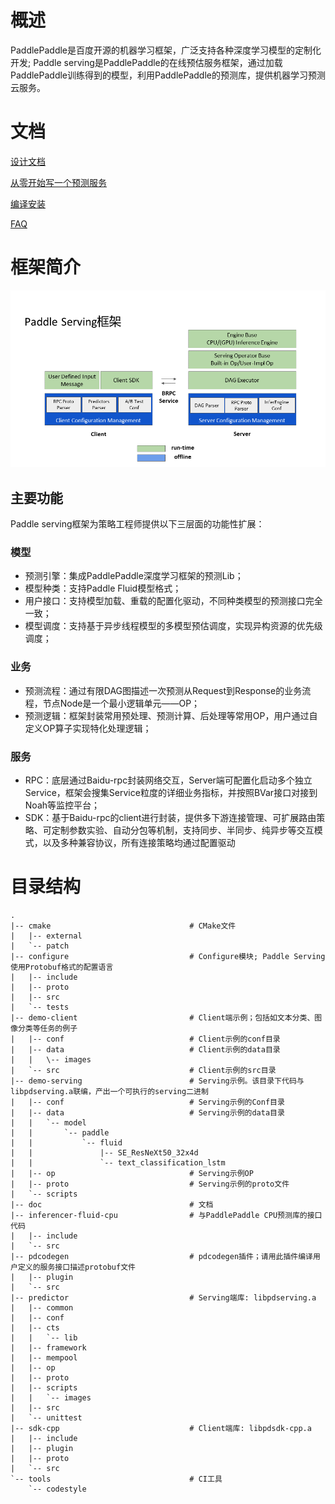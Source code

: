 # 概述
PaddlePaddle是百度开源的机器学习框架，广泛支持各种深度学习模型的定制化开发; Paddle serving是PaddlePaddle的在线预估服务框架，通过加载PaddlePaddle训练得到的模型，利用PaddlePaddle的预测库，提供机器学习预测云服务。

# 文档

[设计文档](doc/DESIGN.md)

[从零开始写一个预测服务](doc/CREATING.md)

[编译安装](doc/INSTALL.md)

[FAQ](doc/FAQ.md)


# 框架简介

![图片](doc/architecture.png)

## 主要功能

Paddle serving框架为策略工程师提供以下三层面的功能性扩展：

### 模型
- 预测引擎：集成PaddlePaddle深度学习框架的预测Lib；
- 模型种类：支持Paddle Fluid模型格式；
- 用户接口：支持模型加载、重载的配置化驱动，不同种类模型的预测接口完全一致；
- 模型调度：支持基于异步线程模型的多模型预估调度，实现异构资源的优先级调度；

### 业务
- 预测流程：通过有限DAG图描述一次预测从Request到Response的业务流程，节点Node是一个最小逻辑单元——OP；
- 预测逻辑：框架封装常用预处理、预测计算、后处理等常用OP，用户通过自定义OP算子实现特化处理逻辑；

### 服务

- RPC：底层通过Baidu-rpc封装网络交互，Server端可配置化启动多个独立Service，框架会搜集Service粒度的详细业务指标，并按照BVar接口对接到Noah等监控平台；
- SDK：基于Baidu-rpc的client进行封装，提供多下游连接管理、可扩展路由策略、可定制参数实验、自动分包等机制，支持同步、半同步、纯异步等交互模式，以及多种兼容协议，所有连接策略均通过配置驱动

# 目录结构

```
.
|-- cmake                               # CMake文件
|   |-- external
|   `-- patch
|-- configure                           # Configure模块; Paddle Serving使用Protobuf格式的配置语言
|   |-- include
|   |-- proto
|   |-- src
|   `-- tests
|-- demo-client                         # Client端示例；包括如文本分类、图像分类等任务的例子
|   |-- conf                            # Client示例的conf目录
|   |-- data                            # Client示例的data目录
|   |   \-- images
|   `-- src                             # Client示例的src目录
|-- demo-serving                        # Serving示例。该目录下代码与libpdserving.a联编，产出一个可执行的serving二进制
|   |-- conf                            # Serving示例的Conf目录
|   |-- data                            # Serving示例的data目录
|   |   `-- model
|   |       `-- paddle
|   |           `-- fluid
|   |               |-- SE_ResNeXt50_32x4d
|   |               `-- text_classification_lstm
|   |-- op                              # Serving示例OP
|   |-- proto                           # Serving示例的proto文件
|   `-- scripts
|-- doc                                 # 文档
|-- inferencer-fluid-cpu                # 与PaddlePaddle CPU预测库的接口代码
|   |-- include
|   `-- src
|-- pdcodegen                           # pdcodegen插件；请用此插件编译用户定义的服务接口描述protobuf文件
|   |-- plugin
|   `-- src
|-- predictor                           # Serving端库: libpdserving.a
|   |-- common
|   |-- conf
|   |-- cts
|   |   `-- lib
|   |-- framework
|   |-- mempool
|   |-- op
|   |-- proto
|   |-- scripts
|   |   `-- images
|   |-- src
|   `-- unittest
|-- sdk-cpp                             # Client端库: libpdsdk-cpp.a
|   |-- include
|   |-- plugin
|   |-- proto
|   `-- src
`-- tools                               # CI工具
    `-- codestyle
```
